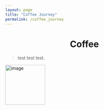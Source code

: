 ```yaml
---
layout: page
title: "Coffee Journey"
permalink: /coffee_journey
---
```


<link href="/dark.css" rel="stylesheet">

<h1 align="center"> Coffee </h1>

  > test test test.

<img width="127" alt="image" src="https://github.com/meubleancien/meubleancien.github.io/assets/83462719/0b4421cb-aa1f-4bca-a9d5-f6854a24199f">

